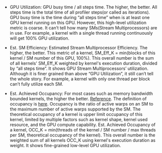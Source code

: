* GPU Utilization: GPU busy time / all steps time. The higher, the better. All steps time is the total time of all profiler steps(or called as iterations). 
                   GPU busy time is the time during “all steps time” when is at least one GPU kernel running on this GPU. 
                   However, this high-level utilization metric is coarse. It can’t tell how many SMs(Stream Multiprocessors) are in use. 
                   For example, a kernel with a single thread running continuously will get 100% GPU utilization. 

* Est. SM Efficiency: Estimated Stream Multiprocessor Efficiency. The higher, the better. This metric of a kernel, SM_Eff_K = min(blocks of this kernel / SM number of this GPU, 100%). 
                      This overall number is the sum of all kernels' SM_Eff_K weighted by kernel's execution duration, divided by “all steps time”. 
                      It shows GPU Stream Multiprocessors’ utilization. 
                      Although it is finer grained than above “GPU Utilization”, it still can’t tell the whole story. 
                      For example, a kernel with only one thread per block can’t fully utilize each SM. 

* Est. Achieved Occupancy: For most cases such as memory bandwidth bounded kernels, the higher the better. [Reference](http://developer.download.nvidia.com/GTC/PDF/GTC2012/PresentationPDF/S0514-GTC2012-GPU-Performance-Analysis.pdf). The definition of occupancy is [here](https://docs.nvidia.com/gameworks/content/developertools/desktop/analysis/report/cudaexperiments/kernellevel/achievedoccupancy.htm). 
                           Occupancy is the ratio of active warps on an SM to the maximum number of
                           active warps supported by the SM. The theoretical occupancy of a kernel is upper limit occupancy of this kernel, limited by multiple 
                           factors such as kernel shape, kernel used resource, and the GPU compute capability. 
                           Est. Achieved Occupancy of a kernel, OCC_K = min(threads of the kernel / SM number / max threads per SM, theoretical occupancy of the kernel). 
                           This overall number is the weighted sum of all kernels OCC_K using kernel's execution duration as weight. It shows fine-grained low-level GPU utilization. 
